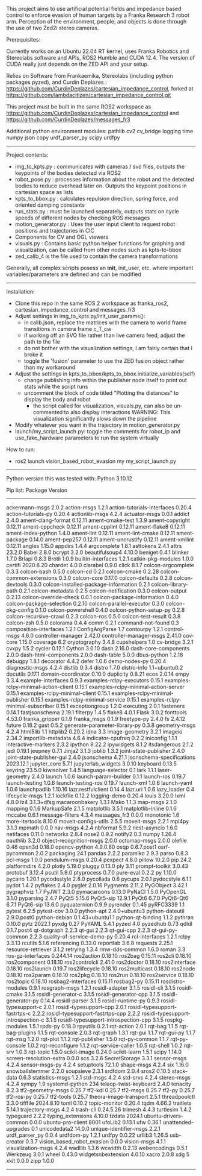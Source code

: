 This project aims to use artificial potential fields and impedance based control to enforce evasion of human targets by a Franka Research 3 robot arm.
Perception of the environment, people, and objects is done through the use of two Zed2i stereo cameras.

Prerequisites:

Currently works on an Ubuntu 22.04 RT kernel, uses Franka Robotics and Stereolabs software and APIs, ROS2 Humble and CUDA 12.4. The version of CUDA really just depends on the ZED API and your setup.

Relies on Software from Frankaemika, Stereolabs (including python packages pyzed), and Curdin Deplazes : https://github.com/CurdinDeplazes/cartesian_impedance_control,
forked at https://github.com/lambdacitizen/cartesian_impedance_control.git

This project must be built in the same ROS2 workspace as https://github.com/CurdinDeplazes/cartesian_impedance_control and https://github.com/CurdinDeplazes/messages_fr3

Additional python environment modules:
pathlib
cv2
cv_bridge
logging
time
numpy
json
copy
urdf_parser_py
scipy
urdfpy

____________________

Project contents:
- img_to_kpts.py  : communicates with cameras / svo files, outputs the keypoints of the bodies detected via ROS2
- robot_pose.py : processes information about the robot and the detected bodies to reduce overhead later on. Outputs the keypoint positions in cartesian space as lists
- kpts_to_bbox.py : calculates repulsion direction, spring force, and oriented damping constants
- run_stats.py : must be launched separately, outputs stats on cycle speeds of different nodes by checking ROS messages
- motion_generator.py : Uses the user input client to request robot positions and trajectories in CIC
- Components for CV and OGL viewers
- visuals.py       : Contains basic python helper functions for graphing and visualization, can be called from other nodes such as kpts-to-bbox
- zed_calib_4 is the file used to contain the camera transformations

Generally, all complex scripts posess an __init__, init_user, etc. where important variables/parameters are defined and can be modified


____________________

Installation:
- Clone this repo in the same ROS 2 workspace as franka_ros2, cartesian_impedance_control and messages_fr3
- Adjust settings in img_to_kpts.py/init_user_params():
  - in calib.json, replace the matrices with the camera to world frame transitions in camera frame c_T_cw
  - if working off an SVO file rather than live camera feed, adjust the path to the file
  - do not bother with the visualization settings, I am fairly certain that I broke it
  - toggle the 'fusion' parameter to use the ZED fusion object rather than my workaround
- Adjust the settings in kpts_to_bbox/kpts_to_bbox.initialize_variables(self)
  - change publishing info within the publisher node itself to print out stats while the script runs
  - uncomment the block of code titled "Plotting the distances" to display the body and robot
    - the script called for visualization, visuals.py, can also be un-commented to also display interactions
    WARNING: This visualization significantly slows down the pipeline
- Modify whatever you want in the trajectory in motion_generator.py
- launch/my_script_launch.py: toggle the comments for robot_ip and use_fake_hardware parameters to run the system virtually

How to run:
- ros2 launch vision_based_robot_evasion my my_script_launch.py

____________________________________
Python version this was tested with:
Python 3.10.12

Pip list:
Package                              Version
------------------------------------ ----------------
ackermann-msgs                       2.0.2
action-msgs                          1.2.1
action-tutorials-interfaces          0.20.4
action-tutorials-py                  0.20.4
actionlib-msgs                       4.2.4
actuator-msgs                        0.0.1
addict                               2.4.0
ament-clang-format                   0.12.11
ament-cmake-test                     1.3.9
ament-copyright                      0.12.11
ament-cppcheck                       0.12.11
ament-cpplint                        0.12.11
ament-flake8                         0.12.11
ament-index-python                   1.4.0
ament-lint                           0.12.11
ament-lint-cmake                     0.12.11
ament-package                        0.14.0
ament-pep257                         0.12.11
ament-uncrustify                     0.12.11
ament-xmllint                        0.12.11
angles                               1.15.0
appdirs                              1.4.4
argcomplete                          1.8.1
asttokens                            2.4.1
attrs                                23.2.0
Babel                                2.8.0
bcrypt                               3.2.0
beautifulsoup4                       4.10.0
beniget                              0.4.1
blinker                              1.7.0
Brlapi                               0.8.3
Brotli                               1.0.9
builtin-interfaces                   1.2.1
catkin-pkg-modules                   1.0.0
certifi                              2020.6.20
chardet                              4.0.0
clarabel                             0.9.0
click                                8.1.7
colcon-argcomplete                   0.3.3
colcon-bash                          0.5.0
colcon-cd                            0.2.1
colcon-cmake                         0.2.28
colcon-common-extensions             0.3.0
colcon-core                          0.17.0
colcon-defaults                      0.2.8
colcon-devtools                      0.3.0
colcon-installed-package-information 0.2.1
colcon-library-path                  0.2.1
colcon-metadata                      0.2.5
colcon-notification                  0.3.0
colcon-output                        0.2.13
colcon-override-check                0.0.1
colcon-package-information           0.4.0
colcon-package-selection             0.2.10
colcon-parallel-executor             0.3.0
colcon-pkg-config                    0.1.0
colcon-powershell                    0.4.0
colcon-python-setup-py               0.2.8
colcon-recursive-crawl               0.2.3
colcon-ros                           0.5.0
colcon-test-result                   0.3.8
colcon-zsh                           0.5.0
colorama                             0.4.4
comm                                 0.2.1
command-not-found                    0.3
composition-interfaces               1.2.1
ConfigArgParse                       1.7
contourpy                            1.2.1
control-msgs                         4.6.0
controller-manager                   2.42.0
controller-manager-msgs              2.41.0
cov-core                             1.15.0
coverage                             6.2
cryptography                         3.4.8
cupshelpers                          1.0
cv-bridge                            3.2.1
cvxpy                                1.5.2
cycler                               0.12.1
Cython                               3.0.10
dash                                 2.16.0
dash-core-components                 2.0.0
dash-html-components                 2.0.0
dash-table                           5.0.0
dbus-python                          1.2.18
debugpy                              1.8.1
decorator                            4.4.2
defer                                1.0.6
demo-nodes-py                        0.20.4
diagnostic-msgs                      4.2.4
distlib                              0.3.4
distro                               1.7.0
distro-info                          1.1+ubuntu0.2
docutils                             0.17.1
domain-coordinator                   0.10.0
duplicity                            0.8.21
ecos                                 2.0.14
empy                                 3.3.4
example-interfaces                   0.9.3
examples-rclpy-executors             0.15.1
examples-rclpy-minimal-action-client 0.15.1
examples-rclpy-minimal-action-server 0.15.1
examples-rclpy-minimal-client        0.15.1
examples-rclpy-minimal-publisher     0.15.1
examples-rclpy-minimal-service       0.15.1
examples-rclpy-minimal-subscriber    0.15.1
exceptiongroup                       1.2.0
executing                            2.0.1
fasteners                            0.14.1
fastjsonschema                       2.19.1
filterpy                             1.4.5
flake8                               4.0.1
Flask                                3.0.2
fonttools                            4.53.0
franka_gripper                       0.1.9
franka_msgs                          0.1.9
freetype-py                          2.4.0
fs                                   2.4.12
future                               0.18.2
gast                                 0.5.2
generate-parameter-library-py        0.3.8
geometry-msgs                        4.2.4
html5lib                             1.1
httplib2                             0.20.2
idna                                 3.3
image-geometry                       3.2.1
imageio                              2.34.2
importlib-metadata                   4.6.4
indicator-cpufreq                    0.2.2
iniconfig                            1.1.1
interactive-markers                  2.3.2
ipython                              8.22.2
ipywidgets                           8.1.2
itsdangerous                         2.1.2
jedi                                 0.19.1
jeepney                              0.7.1
Jinja2                               3.1.3
joblib                               1.3.2
joint-state-publisher                2.4.0
joint-state-publisher-gui            2.4.0
jsonschema                           4.21.1
jsonschema-specifications            2023.12.1
jupyter_core                         5.7.1
jupyterlab_widgets                   3.0.10
keyboard                             0.13.5
keyring                              23.5.0
kiwisolver                           1.4.5
language-selector                    0.1
lark                                 1.1.1
laser-geometry                       2.4.0
launch                               1.0.6
launch-param-builder                 0.1.1
launch-ros                           0.19.7
launch-testing                       1.0.6
launch-testing-ros                   0.19.7
launch-xml                           1.0.6
launch-yaml                          1.0.6
launchpadlib                         1.10.16
lazr.restfulclient                   0.14.4
lazr.uri                             1.0.6
lazy_loader                          0.4
lifecycle-msgs                       1.2.1
lockfile                             0.12.2
logging-demo                         0.20.4
louis                                3.20.0
lxml                                 4.8.0
lz4                                  3.1.3+dfsg
macaroonbakery                       1.3.1
Mako                                 1.1.3
map-msgs                             2.1.0
mapping                              0.1.6
MarkupSafe                           2.1.5
matplotlib                           3.5.1
matplotlib-inline                    0.1.6
mccabe                               0.6.1
message-filters                      4.3.4
messages_fr3                         0.0.0
monotonic                            1.6
more-itertools                       8.10.0
moveit-configs-utils                 2.5.5
moveit-msgs                          2.2.1
mpi4py                               3.1.3
mpmath                               0.0.0
nav-msgs                             4.2.4
nbformat                             5.9.2
nest-asyncio                         1.6.0
netifaces                            0.11.0
networkx                             2.8.4
nose2                                0.9.2
notify2                              0.3
numpy                                1.26.4
oauthlib                             3.2.0
object-recognition-msgs              2.0.0
octomap-msgs                         2.0.0
olefile                              0.46
open3d                               0.18.0
opencv-python                        4.9.0.80
osqp                                 0.6.7.post1
osrf-pycommon                        2.0.2
packaging                            24.1
pandas                               2.2.2
paramiko                             2.9.3
parso                                0.8.3
pcl-msgs                             1.0.0
pendulum-msgs                        0.20.4
pexpect                              4.8.0
pillow                               10.2.0
pip                                  24.2
platformdirs                         4.2.0
plotly                               5.19.0
pluggy                               0.13.0
ply                                  3.11
prompt-toolkit                       3.0.43
protobuf                             3.12.4
psutil                               5.9.0
ptyprocess                           0.7.0
pure-eval                            0.2.2
py                                   1.10.0
pycairo                              1.20.1
pycodestyle                          2.8.0
pycollada                            0.6
pycups                               2.0.1
pydocstyle                           6.1.1
pydot                                1.4.2
pyflakes                             2.4.0
pyglet                               2.0.16
Pygments                             2.11.2
PyGObject                            3.42.1
pygraphviz                           1.7
PyJWT                                2.3.0
pymacaroons                          0.13.0
PyNaCl                               1.5.0
PyOpenGL                             3.1.0
pyparsing                            2.4.7
PyQt5                                5.15.6
PyQt5-sip                            12.9.1
PyQt6                                6.7.0
PyQt6-Qt6                            6.7.1
PyQt6-sip                            13.6.0
pyquaternion                         0.9.9
pyrender                             0.1.45
pyRFC3339                            1.1
pytest                               6.2.5
pytest-cov                           3.0.0
python-apt                           2.4.0+ubuntu3
python-dateutil                      2.9.0.post0
python-debian                        0.1.43+ubuntu1.1
python-qt-binding                    1.1.2
pythran                              0.10.0
pytz                                 2022.1
pyxdg                                0.27
PyYAML                               5.4.1
pyzed                                4.0
pyzedhub                             0.73
qdldl                                0.1.7.post4
qt-dotgraph                          2.2.3
qt-gui                               2.2.3
qt-gui-cpp                           2.2.3
qt-gui-py-common                     2.2.3
quality-of-service-demo-py           0.20.4
rcl-interfaces                       1.2.1
rclpy                                3.3.13
rcutils                              5.1.6
referencing                          0.33.0
reportlab                            3.6.8
requests                             2.25.1
resource-retriever                   3.1.2
retrying                             1.3.4
rmw-dds-common                       1.6.0
roman                                3.3
ros-gz-interfaces                    0.244.14
ros2action                           0.18.10
ros2bag                              0.15.11
ros2cli                              0.18.10
ros2component                        0.18.10
ros2controlcli                       2.41.0
ros2doctor                           0.18.10
ros2interface                        0.18.10
ros2launch                           0.19.7
ros2lifecycle                        0.18.10
ros2multicast                        0.18.10
ros2node                             0.18.10
ros2param                            0.18.10
ros2pkg                              0.18.10
ros2run                              0.18.10
ros2service                          0.18.10
ros2topic                            0.18.10
rosbag2-interfaces                   0.15.11
rosbag2-py                           0.15.11
rosdistro-modules                    0.9.1
rosgraph-msgs                        1.2.1
rosidl-adapter                       3.1.5
rosidl-cli                           3.1.5
rosidl-cmake                         3.1.5
rosidl-generator-c                   3.1.5
rosidl-generator-cpp                 3.1.5
rosidl-generator-py                  0.14.4
rosidl-parser                        3.1.5
rosidl-runtime-py                    0.9.3
rosidl-typesupport-c                 2.0.1
rosidl-typesupport-cpp               2.0.1
rosidl-typesupport-fastrtps-c        2.2.2
rosidl-typesupport-fastrtps-cpp      2.2.2
rosidl-typesupport-introspection-c   3.1.5
rosidl-typesupport-introspection-cpp 3.1.5
rospkg-modules                       1.5.1
rpds-py                              0.18.0
rpyutils                             0.2.1
rqt-action                           2.0.1
rqt-bag                              1.1.5
rqt-bag-plugins                      1.1.5
rqt-console                          2.0.3
rqt-graph                            1.3.1
rqt-gui                              1.1.7
rqt-gui-py                           1.1.7
rqt-msg                              1.2.0
rqt-plot                             1.1.2
rqt-publisher                        1.5.0
rqt-py-common                        1.1.7
rqt-py-console                       1.0.2
rqt-reconfigure                      1.1.2
rqt-service-caller                   1.0.5
rqt-shell                            1.0.2
rqt-srv                              1.0.3
rqt-topic                            1.5.0
scikit-image                         0.24.0
scikit-learn                         1.5.1
scipy                                1.14.0
screen-resolution-extra              0.0.0
scs                                  3.2.6
SecretStorage                        3.3.1
sensor-msgs                          4.2.4
sensor-msgs-py                       4.2.4
setuptools                           72.1.0
shape-msgs                           4.2.4
six                                  1.16.0
snowballstemmer                      2.2.0
soupsieve                            2.3.1
srdfdom                              2.0.4
sros2                                0.10.5
stack-data                           0.6.3
statistics-msgs                      1.2.1
std-msgs                             4.2.4
std-srvs                             4.2.4
stereo-msgs                          4.2.4
sympy                                1.9
systemd-python                       234
teleop-twist-keyboard                2.4.0
tenacity                             8.2.3
tf2-geometry-msgs                    0.25.7
tf2-kdl                              0.25.7
tf2-msgs                             0.25.7
tf2-py                               0.25.7
tf2-ros-py                           0.25.7
tf2-tools                            0.25.7
theora-image-transport               2.5.1
threadpoolctl                        3.3.0
tifffile                             2024.8.10
toml                                 0.10.2
topic-monitor                        0.20.4
tqdm                                 4.66.2
traitlets                            5.14.1
trajectory-msgs                      4.2.4
trash-cli                            0.24.5.26
trimesh                              4.4.3
turtlesim                            1.4.2
typeguard                            2.2.2
typing_extensions                    4.10.0
tzdata                               2024.1
ubuntu-drivers-common                0.0.0
ubuntu-pro-client                    8001
ufoLib2                              0.13.1
ufw                                  0.36.1
unattended-upgrades                  0.1
unicodedata2                         14.0.0
unique-identifier-msgs               2.2.1
urdf_parser_py                       0.0.4
urdfdom-py                           1.2.1
urdfpy                               0.0.22
urllib3                              1.26.5
usb-creator                          0.3.7
vision_based_robot_evasion           0.0.0
vision-msgs                          4.1.1
visualization-msgs                   4.2.4
wadllib                              1.3.6
wcwidth                              0.2.13
webencodings                         0.5.1
Werkzeug                             3.0.1
wheel                                0.43.0
widgetsnbextension                   4.0.10
xacro                                2.0.8
xdg                                  5
xkit                                 0.0.0
zipp                                 1.0.0



____________________________________